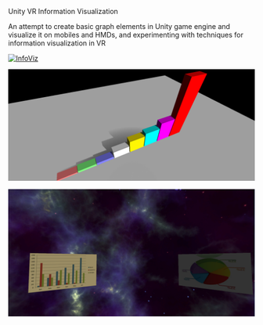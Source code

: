 Unity VR Information Visualization

An attempt to create basic graph elements in Unity game engine and visualize it on mobiles and HMDs, and experimenting with techniques for information visualization in VR

[![InfoViz](http://img.youtube.com/vi/noe3RCdlsek/0.jpg)](https://www.youtube.com/watch?v=noe3RCdlsek)


![Info Viz](https://github.com/iebeid/info-viz-unity/blob/master/infoviz.png "Info Viz")


![Info Viz 2](https://github.com/iebeid/info-viz-unity/blob/master/infoviz2.png "Info Viz 2")
